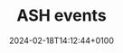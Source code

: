 ---
date: 2024-02-18T14:12:44+0100
title: ASH events
featured: true
resources:
  - src: Frame 3.png
    title: Brown tabby cat on white stairs
    params:
      date: 2024-02-18T13:04:30+0100
  - src: Frame-4.png
    title: Selective focus photography of orange and white cat on brown table
---